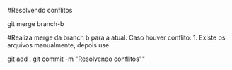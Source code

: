 #Resolvendo conflitos

git merge branch-b 

#Realiza merge da branch b para a atual. Caso houver conflito: 1. Existe os arquivos manualmente, depois use

git add .
git commit -m "Resolvendo conflitos""
